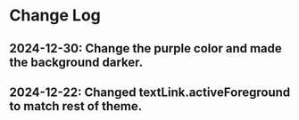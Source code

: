 # Change Log

## 2024-12-30: Change the purple color and made the background darker.

## 2024-12-22: Changed textLink.activeForeground to match rest of theme.
